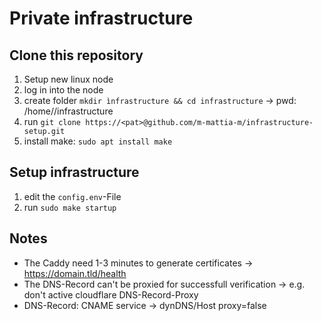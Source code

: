 # Private infrastructure

## Clone this repository

1. Setup new linux node
2. log in into the node
3. create folder `mkdir ìnfrastructure && cd infrastructure` -> pwd: /home/<your-username>/infrastructure
4. run `git clone https://<pat>@github.com/m-mattia-m/infrastructure-setup.git`
5. install make: `sudo apt install make`

## Setup infrastructure

1. edit the `config.env`-File
2. run `sudo make startup`

## Notes

- The Caddy need 1-3 minutes to generate certificates -> https://domain.tld/health
- The DNS-Record can't be proxied for successfull verification -> e.g. don't active cloudflare DNS-Record-Proxy
- DNS-Record: CNAME service -> dynDNS/Host proxy=false
